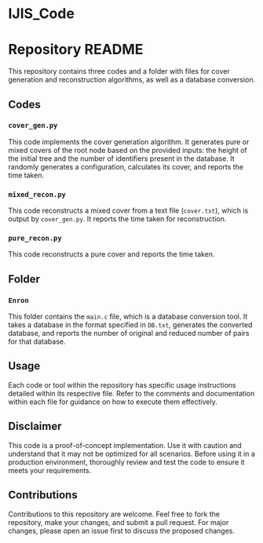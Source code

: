 # IJIS_Code
# Repository README

This repository contains three codes and a folder with files for cover generation and reconstruction algorithms, as well as a database conversion.

## Codes

### `cover_gen.py`

This code implements the cover generation algorithm. It generates pure or mixed covers of the root node based on the provided inputs: the height of the initial tree and the number of identifiers present in the database. It randomly generates a configuration, calculates its cover, and reports the time taken.

### `mixed_recon.py`

This code reconstructs a mixed cover from a text file (`cover.txt`), which is output by `cover_gen.py`. It reports the time taken for reconstruction.

### `pure_recon.py`

This code reconstructs a pure cover and reports the time taken.

## Folder

### `Enron`

This folder contains the `main.c` file, which is a database conversion tool. It takes a database in the format specified in `DB.txt`, generates the converted database, and reports the number of original and reduced number of pairs for that database.

## Usage

Each code or tool within the repository has specific usage instructions detailed within its respective file. Refer to the comments and documentation within each file for guidance on how to execute them effectively.

## Disclaimer

This code is a proof-of-concept implementation. Use it with caution and understand that it may not be optimized for all scenarios. Before using it in a production environment, thoroughly review and test the code to ensure it meets your requirements.

## Contributions

Contributions to this repository are welcome. Feel free to fork the repository, make your changes, and submit a pull request. For major changes, please open an issue first to discuss the proposed changes.
